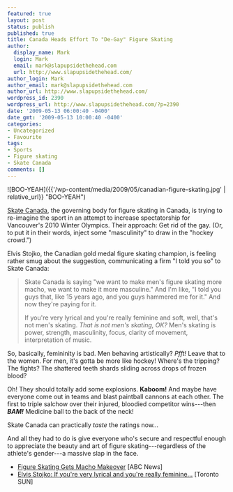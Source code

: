 ```yaml
---
featured: true
layout: post
status: publish
published: true
title: Canada Heads Effort To "De-Gay" Figure Skating
author:
  display_name: Mark
  login: Mark
  email: mark@slapupsidethehead.com
  url: http://www.slapupsidethehead.com/
author_login: Mark
author_email: mark@slapupsidethehead.com
author_url: http://www.slapupsidethehead.com/
wordpress_id: 2390
wordpress_url: http://www.slapupsidethehead.com/?p=2390
date: '2009-05-13 06:00:40 -0400'
date_gmt: '2009-05-13 10:00:40 -0400'
categories:
- Uncategorized
- Favourite
tags:
- Sports
- Figure skating
- Skate Canada
comments: []
---
```

![BOO-YEAH]({{'/wp-content/media/2009/05/canadian-figure-skating.jpg' | relative_url}} "BOO-YEAH")

[Skate Canada](http://www.skatecanada.ca/ "I'm tempted to not make this slap metaphorical..."), the governing body for figure skating in Canada, is trying to re-imagine the sport in an attempt to increase spectatorship for Vancouver's 2010 Winter Olympics. Their approach: Get rid of the gay. (Or, to put it in their words, inject some "masculinity" to draw in the "hockey crowd.")

Elvis Stojko, the Canadian gold medal figure skating champion, is feeling rather smug about the suggestion, communicating a firm "I told you so" to Skate Canada:

> Skate Canada is saying "we want to make men's figure skating more macho, we want to make it more masculine." And I'm like, "I told you guys that, like 15 years ago, and you guys hammered me for it." And now they're paying for it.
> 
> If you're very lyrical and you're really feminine and soft, well, that's not men's skating. _That is not men's skating, OK?_ Men's skating is power, strength, masculinity, focus, clarity of movement, interpretation of music.

So, basically, femininity is bad. Men behaving artistically? _Pfft!_ Leave that to the women. For men, it's gotta be more like hockey! Where's the tripping? The fights? The shattered teeth shards sliding across drops of frozen blood?

Oh! They should totally add some explosions. **Kaboom!** And maybe have everyone come out in teams and blast paintball cannons at each other. The first to triple salchow over their injured, bloodied competitor wins---then **_BAM!_** Medicine ball to the back of the neck!

Skate Canada can practically _taste_ the ratings now...

And all they had to do is give everyone who's secure and respectful enough to appreciate the beauty and art of figure skating---regardless of the athlete's gender---a massive slap in the face.

- [Figure Skating Gets Macho Makeover](http://abcnews.go.com/WN/story?id=7473728&page=1) [ABC News]
- [Elvis Stojko: If you're very lyrical and you're really feminine...](http://www.torontosun.com/news/torontoandgta/2009/05/03/9330621-sun.html) [Toronto SUN]
